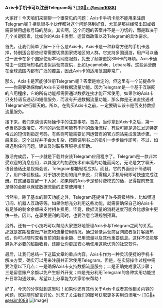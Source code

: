 **Axis卡手机卡可以注册Telegram吗？[[TG💪+ @esim1088](https://t.me/s/esim1088)]**

大家好！今天咱们来聊聊一个很常见的问题：Axis卡手机卡能不能用来注册Telegram呢？相信很多小伙伴都对这个问题感到好奇，尤其是那些经常出国或者需要使用虚拟号码的朋友。其实啊，这个问题的答案并不是一刀切的，而是取决于几个关键因素，比如你的Axis卡类型、运营商政策以及Telegram的具体要求。

首先，让我们简单了解一下什么是Axis卡。Axis卡是一种非常方便的手机卡选择，特别适合那些经常需要切换国家或地区的人群。它支持多国漫游，用户可以通过一张卡在多个国家使用本地网络服务，免去了频繁更换SIM卡的麻烦。Axis卡通常由一些国际知名的虚拟运营商提供，比如Lycamobile、Lebara等。这些运营商在全球范围内都有广泛的覆盖，因此Axis卡的适用范围非常广。

那么，Axis卡是否能够注册Telegram呢？答案是肯定的，但这里有一个前提条件——你需要确保你的Axis卡支持数据流量功能。因为Telegram是一个基于互联网的应用程序，它的所有功能都需要通过数据连接才能正常使用。如果你的Axis卡只支持语音通话和短信服务，而没有开通数据流量功能，那么你是无法直接通过Telegram进行聊天的。所以，在购买Axis卡之前，一定要确认该卡是否支持数据流量服务。

接下来，我们来谈谈实际操作中的注意事项。首先，当你拿到Axis卡之后，第一步当然是激活它。不同的运营商可能有不同的激活流程，有些可能是通过发送特定格式的短信到指定号码，有些则可能需要访问运营商的官方网站完成激活步骤。一般来说，这个过程并不会太复杂，按照说明书上的指引一步步操作即可。不过，如果遇到任何问题，建议及时联系客服寻求帮助。

激活完成后，下一步就是下载并安装Telegram应用程序了。Telegram是一款非常受欢迎的消息应用，以其强大的加密技术和丰富的功能而闻名。无论是文字聊天、语音通话还是视频会议，Telegram都能轻松应对。而且，它的界面设计简洁明了，用户体验极佳。对于初次使用的用户来说，只需输入手机号码即可快速完成注册。在这里要提醒一下大家，如果你的Axis卡是预付费模式的话，记得提前充值足够的金额以保证数据流量的正常使用哦！

当然啦，除了基本的聊天功能之外，Telegram还提供了许多高级特性，比如频道订阅、机器人互动等等。如果你想充分利用这些功能，就需要确保自己的Axis卡有足够的剩余余额来支付相关费用。毕竟，数据流量的消耗速度可能会比想象中更快一些。因此，在享受便利的同时，也要注意合理规划预算。

另外，还有一个小技巧可以帮助大家更好地管理Axis卡与Telegram之间的关系。那就是定期检查账户状态和流量使用情况。通过登录运营商官网或者拨打客服热线，你可以随时查看当前的剩余余额、已用流量以及其他重要信息。这样不仅能够避免不必要的超额收费，还能让你更加安心地使用这款优秀的社交软件。

最后，让我们总结一下这篇文章的重点内容。Axis卡作为一种灵活便捷的手机卡解决方案，确实可以用来注册并正常使用Telegram。但是，在实际操作过程中需要注意以下几点：一是确保Axis卡支持数据流量服务；二是正确完成激活步骤；三是留意账户余额以免产生额外开支；四是充分利用Telegram的各种实用功能提升日常沟通效率。希望以上分享能为大家带来帮助！

好了，今天的分享就到这里啦！如果你还有其他关于Axis卡或者其他相关内容的问题，欢迎随时留言讨论。别忘了关注我们的账号获取更多实用资讯哦～ [[TG💪+ @esim1088](https://t.me/s/esim1088) ![Image](https://i.postimg.cc/4NQfJmqS/Snipaste-2025-05-13-00-14-12.png)]